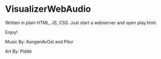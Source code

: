 # VisualizerWebAudio

Written in plain HTML, JS, CSS.
Just start a webserver and open play.html.

Enjoy!

Music By: KungenAvOst and Pitor

Art By: Pidde
